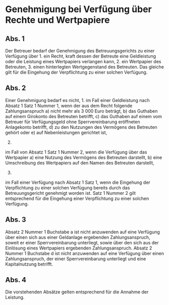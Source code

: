 # Genehmigung bei Verfügung über Rechte und Wertpapiere



## Abs. 1

 Der Betreuer bedarf der Genehmigung des Betreuungsgerichts zu einer Verfügung über  1.
 ein Recht, kraft dessen der Betreute eine Geldleistung oder die Leistung eines Wertpapiers verlangen kann,
 2.
 ein Wertpapier des Betreuten,
 3.
 einen hinterlegten Wertgegenstand des Betreuten.
Das gleiche gilt für die Eingehung der Verpflichtung zu einer solchen Verfügung.

## Abs. 2

 Einer Genehmigung bedarf es nicht,  1.
 im Fall einer Geldleistung nach Absatz 1 Satz 1 Nummer 1, wenn der aus dem Recht folgende Zahlungsanspruch  a)
 nicht mehr als 3 000 Euro beträgt,
 b)
 das Guthaben auf einem Girokonto des Betreuten betrifft,
 c)
 das Guthaben auf einem vom Betreuer für Verfügungsgeld ohne Sperrvereinbarung eröffneten Anlagekonto betrifft,
 d)
 zu den Nutzungen des Vermögens des Betreuten gehört oder
 e)
 auf Nebenleistungen gerichtet ist,

 2.
 im Fall von Absatz 1 Satz 1 Nummer 2, wenn die Verfügung über das Wertpapier  a)
 eine Nutzung des Vermögens des Betreuten darstellt,
 b)
 eine Umschreibung des Wertpapiers auf den Namen des Betreuten darstellt,

 3.
 im Fall einer Verfügung nach Absatz 1 Satz 1, wenn die Eingehung der Verpflichtung zu einer solchen Verfügung bereits durch das Betreuungsgericht genehmigt worden ist.
Satz 1 Nummer 2 gilt entsprechend für die Eingehung einer Verpflichtung zu einer solchen Verfügung.

## Abs. 3

 Absatz 2 Nummer 1 Buchstabe a ist nicht anzuwenden auf eine Verfügung über einen sich aus einer Geldanlage ergebenden Zahlungsanspruch, soweit er einer Sperrvereinbarung unterliegt, sowie über den sich aus der Einlösung eines Wertpapiers ergebenden Zahlungsanspruch. Absatz 2 Nummer 1 Buchstabe d ist nicht anzuwenden auf eine Verfügung über einen Zahlungsanspruch, der einer Sperrvereinbarung unterliegt und eine Kapitalnutzung betrifft.

## Abs. 4

 Die vorstehenden Absätze gelten entsprechend für die Annahme der Leistung. 

